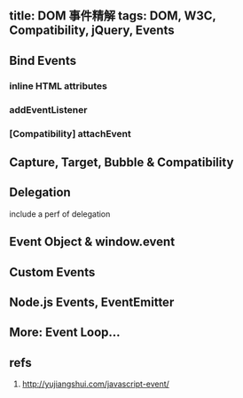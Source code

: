 title: DOM 事件精解
tags: DOM, W3C, Compatibility, jQuery, Events
---

## Bind Events

### inline HTML attributes

### addEventListener

### [Compatibility] attachEvent


## Capture, Target, Bubble & Compatibility


## Delegation

include a perf of delegation


## Event Object & window.event


## Custom Events


## Node.js Events, EventEmitter


## More: Event Loop...


## refs

1. <http://yujiangshui.com/javascript-event/>


